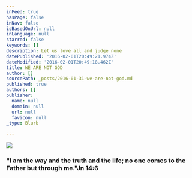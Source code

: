```yaml
---
inFeed: true
hasPage: false
inNav: false
isBasedOnUrl: null
inLanguage: null
starred: false
keywords: []
description: Let us love all and judge none
datePublished: '2016-02-01T20:49:21.974Z'
dateModified: '2016-02-01T20:49:18.462Z'
title: WE ARE NOT GOD
author: []
sourcePath: _posts/2016-01-31-we-are-not-god.md
published: true
authors: []
publisher:
  name: null
  domain: null
  url: null
  favicon: null
_type: Blurb

---
```

![](https://the-grid-user-content.s3-us-west-2.amazonaws.com/43f38942-99c6-4b9a-8c13-6897cef56c7a.jpg)

### "I am the way and the truth and the life; no one comes to the Father but through me."Jn 14:6